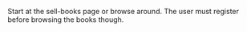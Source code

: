 Start at the sell-books page or browse around. The user must register before browsing the books though.
